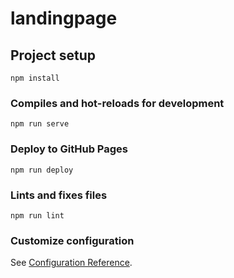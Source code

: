 # landingpage

## Project setup
```
npm install
```

### Compiles and hot-reloads for development
```
npm run serve
```

### Deploy to GitHub Pages
```
npm run deploy
```

### Lints and fixes files
```
npm run lint
```

### Customize configuration
See [Configuration Reference](https://cli.vuejs.org/config/).
